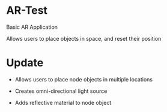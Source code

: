 # AR-Test

Basic AR Application 

Allows users to place objects in space, and reset their position

# Update

* Allows users to place node objects in multiple locations

* Creates omni-directional light source

* Adds reflective material to node object
